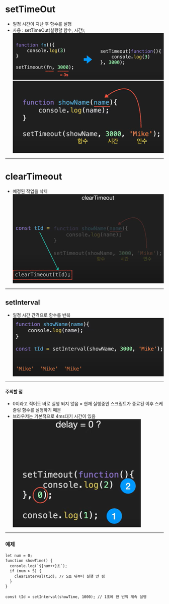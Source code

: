 # setTimeOut

- 일정 시간이 지난 후 함수를 실행
- 사용 : setTimeOut(실행할 함수, 시간);
  ![alt text](imgs/setTimeout-1.png)
  ![alt text](imgs/setTimeout-2.png)

---

# clearTimeout

- 예정된 작업을 삭제
  ![alt text](imgs/clearTimeout.png)

---

## setInterval

- 일정 시간 간격으로 함수를 반복
  ![alt text](imgs/setInterval.png)

---

#### 주의할 점

- 0이라고 적어도 바로 실행 되지 않음
  = 현재 실행중인 스크립트가 종료된 이후 스케줄링 함수를 실행하기 때문
- 브라우저는 기본적으로 4ms대기 시간이 있음
  ![alt text](imgs/setTimeout_setInterval.png)

---

### 예제

```
let num = 0;
function showTime() {
  console.log(`${num++}초`);
  if (num > 5) {
    clearInterval(tId); // 5초 뒤부터 실행 안 됨
  }
}

const tId = setInterval(showTime, 1000); // 1초에 한 번씩 계속 실행
```
